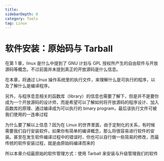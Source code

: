 ```yaml
---
title: 
sidebarDepth: 0 
category: Tools 
tag: Linux
---
```

# 软件安装：原始码与 Tarball

在第 1 章，linux 是什么中提到了 GNU 计划与 GPL 授权所产生的自由软件与开放源码等概念。不过前面并未提到真正的开放源码是什么信息。

在本章，将通过 LInux 操作系统里的执行文件，来理解什么是可执行的程序，以及了解什么是编译程序。

另外，与程序息息相关的函数库（library）的信息也需要了解下，但是并不是要你成为一个开放源码的设计师，而是希望可以了解如何将开放源码的程序设计、加入函数库的原理、通过编译成为可以执行的 binary program，最后该执行文件可被我们使用的一连串过程

为什么要了解以上信息？因为在 Linux 的世界里面，由于定制化的关系，有时候需要我们自行安装软件，如果你有简单的编译概念，那么将很容易进行软件的安装。甚至在发生软件编译过程中的错误时，你也可以自行做一些简易的修改，而最传统的软件安装过程，就是由原始码编译而来的

所以本章介绍最原始的软件管理方式：使用 Tarball 来安装与升级管理我们的软件